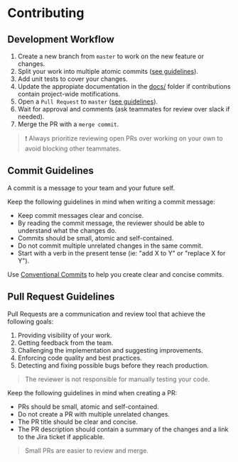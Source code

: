 # Contributing

## Development Workflow

1. Create a new branch from `master` to work on the new feature or changes.
1. Split your work into multiple atomic commits ([see guidelines](#commit-guidelines)).
1. Add unit tests to cover your changes.
1. Update the appropiate documentation in the [docs/](/docs/) folder if contributions contain project-wide motifications.
1. Open a `Pull Request` to `master` ([see guidelines](#pull-request-guidelines)).
1. Wait for approval and comments (ask teammates for review over slack if needed).
1. Merge the PR with a `merge commit`.

> ❗️ Always prioritize reviewing open PRs over working on your own to avoid blocking other teammates.

## Commit Guidelines

A commit is a message to your team and your future self.

Keep the following guidelines in mind when writing a commit message:

- Keep commit messages clear and concise.
- By reading the commit message, the reviewer should be able to understand what the changes do.
- Commits should be small, atomic and self-contained.
- Do not commit multiple unrelated changes in the same commit.
- Start with a verb in the present tense (ie: "add X to Y" or "replace X for Y").

Use [Conventional Commits](https://www.conventionalcommits.org/en/v1.0.0/) to help you create clear and concise commits.

## Pull Request Guidelines

Pull Requests are a communication and review tool that achieve the following goals:

1. Providing visibility of your work.
2. Getting feedback from the team.
3. Challenging the implementation and suggesting improvements.
4. Enforcing code quality and best practices.
5. Detecting and fixing possible bugs before they reach production.

> The reviewer is not responsible for manually testing your code.

Keep the following guidelines in mind when creating a PR:

- PRs should be small, atomic and self-contained.
- Do not create a PR with multiple unrelated changes.
- The PR title should be clear and concise.
- The PR description should contain a summary of the changes and a link to the Jira ticket if applicable.

> Small PRs are easier to review and merge.
